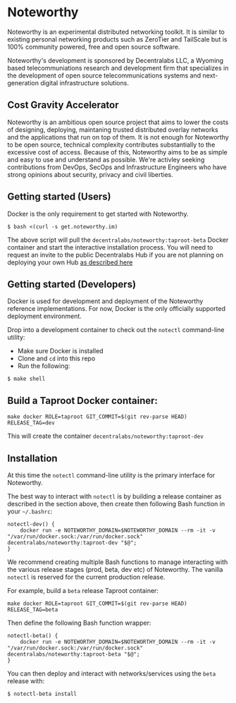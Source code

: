 # Noteworthy

Noteworthy is an experimental distributed networking toolkit. It is similar to existing personal networking products such as ZeroTier and TailScale but is 100% community powered, free and open source software. 

Noteworthy's development is sponsored by Decentralabs LLC, a Wyoming based telecommuniations research and development firm that specializes in the development of open source telecommunications systems and next-generation digital infrastructure solutions.

## Cost Gravity Accelerator
Noteworthy is an ambitious open source project that aims to lower the costs of designing, deploying, maintaning trusted distributed overlay networks and the applications that run on top of them. It is not enough for Noteworthy to be open source, technical complexity contributes substantially to the excessive cost of access.
Because of this, Noteworthy aims to be as simple and easy to use and understand as possible. We're activley seeking contributions from DevOps, SecOps and Infrastructure Engineers who have strong opinions about security, privacy and civil liberties.

## Getting started (Users)
Docker is the only requirement to get started with Noteworthy.

```
$ bash <(curl -s get.noteworthy.im)
```
The above script will pull the `decentralabs/noteworthy:taproot-beta` Docker container and start the interactive installation process. You will need to request an invite to the public Decentralabs Hub if you are not planning on deploying your own Hub [as described here](https://noteworthy.tech/hub)

## Getting started (Developers)

Docker is used for development and deployment of the Noteworthy reference implementations. For now, Docker is the only officially supported deployment environment.

Drop into a development container to check out the  `notectl` command-line utility:

- Make sure Docker is installed
- Clone and `cd` into this repo
- Run the following:

```
$ make shell
```

## Build a Taproot Docker container:
```
make docker ROLE=taproot GIT_COMMIT=$(git rev-parse HEAD) RELEASE_TAG=dev
```

This will create the container `decentralabs/noteworthy:taproot-dev`

## Installation

At this time the `notectl` command-line utility is the primary interface for Noteworthy.

The best way to interact with `notectl` is by building a release container as described in the section above, then create then following Bash function in your `~/.bashrc`:
```
notectl-dev() {
	docker run -e NOTEWORTHY_DOMAIN=$NOTEWORTHY_DOMAIN --rm -it -v "/var/run/docker.sock:/var/run/docker.sock" decentralabs/noteworthy:taproot-dev "$@";
}
```

We recommend creating multiple Bash functions to manage interacting with the various release stages (prod, beta, dev etc) of Noteworthy.
The vanilla `notectl` is reserved for the current production release.

For example, build a `beta` release Taproot container:
```
make docker ROLE=taproot GIT_COMMIT=$(git rev-parse HEAD) RELEASE_TAG=beta
```
Then define the following Bash function wrapper:
```
notectl-beta() {
	docker run -e NOTEWORTHY_DOMAIN=$NOTEWORTHY_DOMAIN --rm -it -v "/var/run/docker.sock:/var/run/docker.sock" decentralabs/noteworthy:taproot-beta "$@";
}
```
You can then deploy and interact with networks/services using the `beta ` release with:
```
$ notectl-beta install
```


